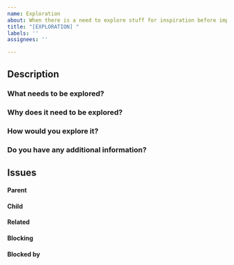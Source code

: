 ```yaml
---
name: Exploration
about: When there is a need to explore stuff for inspiration before implementation
title: "[EXPLORATION] "
labels: ''
assignees: ''

---
```


## Description

### What needs to be explored?



### Why does it need to be explored?



### How would you explore it?



### Do you have any additional information?
<!-- If you have anything else related to the issue, please provide. -->



##  Issues
<!--
If it is possible, link issues via task lists sorted by issue numbers like:

- [ ] #1 [BUG] X is not working
- [ ] #2 [DESIGN] Design for X
-->

#### Parent



#### Child



#### Related



#### Blocking
<!-- This issue is blocking other issues. Once this issue is done, we can work on the other issues. -->



#### Blocked by
<!-- This issue is blocked by other issues. Once the other issues are done, we can work on this issue. -->
